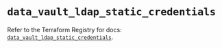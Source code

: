 # `data_vault_ldap_static_credentials`

Refer to the Terraform Registry for docs: [`data_vault_ldap_static_credentials`](https://registry.terraform.io/providers/hashicorp/vault/4.4.0/docs/data-sources/ldap_static_credentials).
